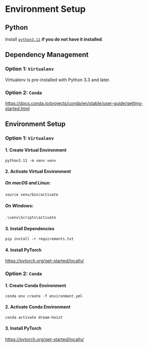 # Environment Setup

## Python

Install [`python3.11`](https://www.python.org/downloads/release/python-3117/) **if you do not have it installed**.

## Dependency Management

### Option 1: `Virtualenv`

Virtualenv is pre-installed with Python 3.3 and later.

### Option 2: `Conda`

https://docs.conda.io/projects/conda/en/stable/user-guide/getting-started.html

## Environment Setup

### Option 1: `Virtualenv`

#### 1. Create Virtual Environment

```shell
python3.11 -m venv venv
```

#### 2. Activate Virtual Environment

##### On macOS and Linux:

```shell
source venv/bin/activate
```

##### On Windows:

```shell
.\venv\Scripts\activate
```

#### 3. Install Dependencies

```shell
pip install -r requirements.txt
```

#### 4. Install PyTorch

https://pytorch.org/get-started/locally/

### Option 2: `Conda`

#### 1. Create Conda Environment

```shell
conda env create -f environment.yml
```

#### 2. Activate Conda Environment

```shell
conda activate dream-heist
```

#### 3. Install PyTorch

https://pytorch.org/get-started/locally/

[//]: # (# If you do not have conda installed, please install it from the following link:)

[//]: # (   https://conda.io/projects/conda/en/latest/user-guide/install/index.html)

[//]: # ()

[//]: # (# How to install the env?)

[//]: # (    Use this code in command line: conda env create -f environment.yml)

[//]: # ()

[//]: # (# Install pytorch manually)

[//]: # (    Go to pytorch website and select the right version for your system and run the command in the command line.)

[//]: # ()

[//]: # (# How to activate the env?)

[//]: # (    Use this code in command line: conda activate dream-heist)

[//]: # ()

[//]: # (# How to update the environment.yml?)

[//]: # (    Use this code in command line: conda env export | grep -v "^prefix: " > environment.yml)

[//]: # ()

[//]: # (# Note requirements.txt has been removed and replaced with environment.yml)
